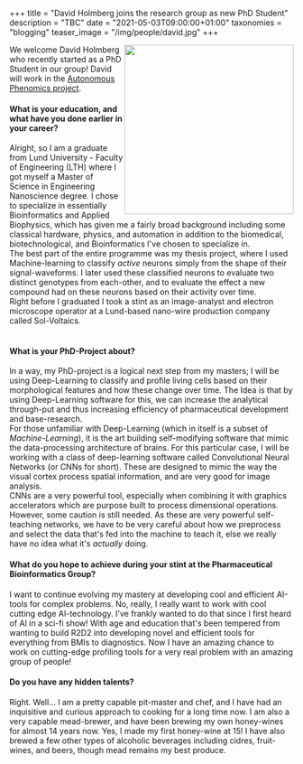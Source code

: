 +++
title = "David Holmberg joins the research group as new PhD Student"
description = "TBC"
date = "2021-05-03T09:00:00+01:00"
taxonomies = "blogging"
teaser_image = "/img/people/david.jpg"
+++


<img style="float: right; width: 300" src="/img/people/david.jpg">

We welcome David Holmberg who recently started as a PhD Student in our group! David will work in the [Autonomous Phenomics project](https://pharmb.io/project/autonomous-phenomics/).




#### What is your education, and what have you done earlier in your career?

Alright, so I am a graduate from Lund University - Faculty of Engineering (LTH) where I got myself a Master of Science in Engineering Nanoscience degree. I chose to specialize in essentially Bioinformatics and Applied Biophysics, which has given me a fairly broad background including some classical hardware, physics, and automation in addition to the biomedical, biotechnological, and Bioinformatics I've chosen to specialize in.  
The best part of the entire programme was my thesis project, where I used Machine-learning to classify *active* neurons simply from the shape of their signal-waveforms. I later used these classified neurons to evaluate two distinct genotypes from each-other, and to evaluate the effect a new compound had on these neurons based on their activity over time.  
Right before I graduated I took a stint as an image-analyst and electron microscope operator at a Lund-based nano-wire production company called Sol-Voltaics.  
<br>


#### What is your PhD-Project about?
In a way, my PhD-project is a logical next step from my masters; I will be using Deep-Learning to classify and profile living cells based on their morphological features and how these change over time. The Idea is that by using Deep-Learning software for this, we can increase the analytical through-put and thus increasing efficiency of pharmaceutical development and base-research.  
For those unfamiliar with Deep-Learning (which in itself is a subset of *Machine-Learning*), it is the art building self-modifying software that mimic the data-processing architecture of brains. For this particular case, I will be working with a class of deep-learning software called Convolutional Neural Networks (or CNNs for short). These are designed to mimic the way the visual cortex process spatial information, and are very good for image analysis.  
CNNs are a very powerful tool, especially when combining it with graphics accelerators which are purpose built to process dimensional operations. However, some caution is still needed. As these are very powerful self-teaching networks, we have to be very careful about how we preprocess and select the data that's fed into the machine to teach it, else we really have no idea what it's *actually* doing.  

#### What do you hope to achieve during your stint at the Pharmaceutical Bioinformatics Group?
I want to continue evolving my mastery at developing cool and efficient AI-tools for complex problems. No, really, I really want to work with cool cutting edge AI-technology. I've frankly wanted to do that since I first heard of AI in a sci-fi show! With age and education that's been tempered from wanting to build R2D2 into developing novel and efficient tools for everything from BMIs to diagnostics. Now I have an amazing chance to work on cutting-edge profiling tools for a very real problem with an amazing group of people!


#### Do you have any hidden talents?
Right. Well... I am a pretty capable pit-master and chef, and I have had an inquisitive and curious approach to cooking for a long time now. I am also a very capable mead-brewer, and have been brewing my own honey-wines for almost 14 years now. Yes, I made my first honey-wine at 15! I have also brewed a few other types of alcoholic beverages including cidres, fruit-wines, and beers, though mead remains my best produce.

